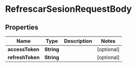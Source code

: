 

# RefrescarSesionRequestBody


## Properties

Name | Type | Description | Notes
------------ | ------------- | ------------- | -------------
**accessToken** | **String** |  |  [optional]
**refreshToken** | **String** |  |  [optional]



